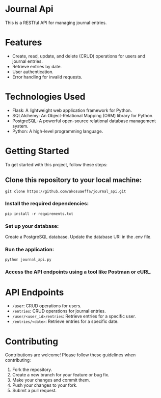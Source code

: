 # Journal Api
This is a RESTful API for managing journal entries.

# Features
- Create, read, update, and delete (CRUD) operations for users and journal entries.
- Retrieve entries by date.
- User authentication.
- Error handling for invalid requests.

# Technologies Used 
- Flask: A lightweight web application framework for Python.
- SQLAlchemy: An Object-Relational Mapping (ORM) library for Python.
- PostgreSQL: A powerful open-source relational database management system.
- Python: A high-level programming language.

# Getting Started
To get started with this project, follow these steps:
## Clone this repository to your local machine:
`git clone https://github.com/akosuaeffa/journal_api.git`

### Install the required dependencies:
`pip install -r requirements.txt`

### Set up your database:
Create a PostgreSQL database.
Update the database URI in the .env file.

### Run the application:
`python journal_api.py`

### Access the API endpoints using a tool like Postman or cURL.

# API Endpoints
- `/user`: CRUD operations for users.
- `/entries`: CRUD operations for journal entries.
- `/user/<user_id>/entries`: Retrieve entries for a specific user.
- `/entries/<date>`: Retrieve entries for a specific date.

# Contributing
Contributions are welcome! Please follow these guidelines when contributing:

1. Fork the repository.
2. Create a new branch for your feature or bug fix.
3. Make your changes and commit them.
4. Push your changes to your fork.
5. Submit a pull request.
